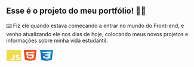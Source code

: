 ## Esse é o projeto do meu portfólio! 👩‍💻

⌨️ Fiz ele quando estava começando a entrar no mundo do Front-end, e venho atualizando ele nos dias de hoje, colocando meus novos projetos e informações sobre minha vida estudantil. <br>
<br>
<img align="center" alt="Eve-Js" height="30" width="40" src="https://raw.githubusercontent.com/devicons/devicon/master/icons/javascript/javascript-plain.svg">
<img align="center" alt="Eve-HTML" height="30" width="40" src="https://raw.githubusercontent.com/devicons/devicon/master/icons/html5/html5-original.svg">
<img align="center" alt="Eve-CSS" height="30" width="40" src="https://raw.githubusercontent.com/devicons/devicon/master/icons/css3/css3-original.svg">

